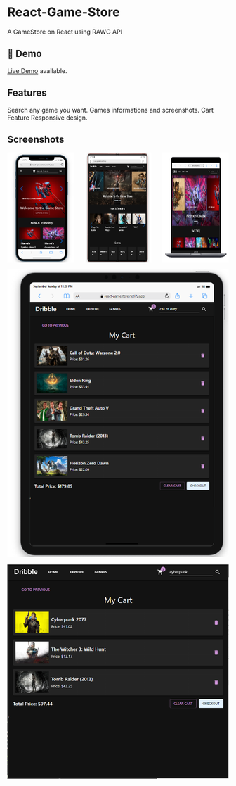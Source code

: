 # React-Game-Store
A GameStore on React using RAWG API
## 🔴 Demo
[Live Demo](https://react-gamestore.netlify.app/) available.

## Features

Search any game you want.
Games informations and screenshots.
Cart Feature
Responsive design.

## Screenshots
<div style="display: flex; justify-content: space-between;">
    <img src="/src/resources/111.PNG" width="30%" />
    <img src="/src/resources/222.PNG" width="30%" />
    <img src="/src/resources/3333.PNG" width="30%" />
</div>


![](/src/resources/777.PNG)

![](/src/resources/6666.PNG)
